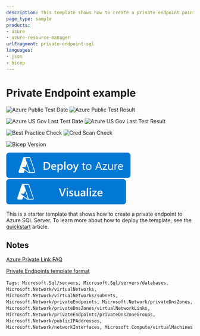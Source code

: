```yaml
---
description: This template shows how to create a private endpoint pointing to Azure SQL Server
page_type: sample
products:
- azure
- azure-resource-manager
urlFragment: private-endpoint-sql
languages:
- json
- bicep
---
```

# Private Endpoint example

![Azure Public Test Date](https://azurequickstartsservice.blob.core.windows.net/badges/quickstarts/microsoft.sql/private-endpoint-sql/PublicLastTestDate.svg)
![Azure Public Test Result](https://azurequickstartsservice.blob.core.windows.net/badges/quickstarts/microsoft.sql/private-endpoint-sql/PublicDeployment.svg)

![Azure US Gov Last Test Date](https://azurequickstartsservice.blob.core.windows.net/badges/quickstarts/microsoft.sql/private-endpoint-sql/FairfaxLastTestDate.svg)
![Azure US Gov Last Test Result](https://azurequickstartsservice.blob.core.windows.net/badges/quickstarts/microsoft.sql/private-endpoint-sql/FairfaxDeployment.svg)

![Best Practice Check](https://azurequickstartsservice.blob.core.windows.net/badges/quickstarts/microsoft.sql/private-endpoint-sql/BestPracticeResult.svg)
![Cred Scan Check](https://azurequickstartsservice.blob.core.windows.net/badges/quickstarts/microsoft.sql/private-endpoint-sql/CredScanResult.svg)

![Bicep Version](https://azurequickstartsservice.blob.core.windows.net/badges/quickstarts/microsoft.sql/private-endpoint-sql/BicepVersion.svg)

[![Deploy To Azure](https://raw.githubusercontent.com/Azure/azure-quickstart-templates/master/1-CONTRIBUTION-GUIDE/images/deploytoazure.svg?sanitize=true)](https://portal.azure.com/#create/Microsoft.Template/uri/https%3A%2F%2Fraw.githubusercontent.com%2FAzure%2Fazure-quickstart-templates%2Fmaster%2Fquickstarts%2Fmicrosoft.sql%2Fprivate-endpoint-sql%2Fazuredeploy.json)
[![Visualize](https://raw.githubusercontent.com/Azure/azure-quickstart-templates/master/1-CONTRIBUTION-GUIDE/images/visualizebutton.svg?sanitize=true)](http://armviz.io/#/?load=https%3A%2F%2Fraw.githubusercontent.com%2FAzure%2Fazure-quickstart-templates%2Fmaster%2Fquickstarts%2Fmicrosoft.sql%2Fprivate-endpoint-sql%2Fazuredeploy.json)

This is a starter template that shows how to create a private endpoint to Azure SQL Server. To learn more about how to deploy the template, see the [quickstart](https://docs.microsoft.com/azure/private-link/create-private-endpoint-template) article.

## Notes

[Azure Private Link FAQ](https://docs.microsoft.com/azure/private-link/private-link-faq)

[Private Endpoints template format](https://docs.microsoft.com/azure/templates/microsoft.network/privateendpoints)

`Tags: Microsoft.Sql/servers, Microsoft.Sql/servers/databases, Microsoft.Network/virtualNetworks, Microsoft.Network/virtualNetworks/subnets, Microsoft.Network/privateEndpoints, Microsoft.Network/privateDnsZones, Microsoft.Network/privateDnsZones/virtualNetworkLinks, Microsoft.Network/privateEndpoints/privateDnsZoneGroups, Microsoft.Network/publicIPAddresses, Microsoft.Network/networkInterfaces, Microsoft.Compute/virtualMachines`
